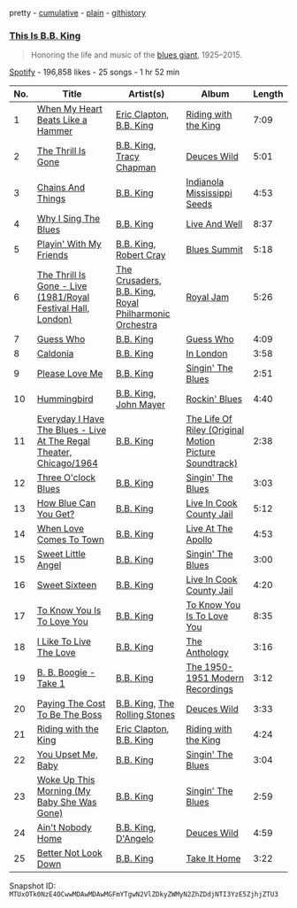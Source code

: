 pretty - [cumulative](/playlists/cumulative/37i9dQZF1DXbahoSMxtpoF.md) - [plain](/playlists/plain/37i9dQZF1DXbahoSMxtpoF) - [githistory](https://github.githistory.xyz/mackorone/spotify-playlist-archive/blob/main/playlists/plain/37i9dQZF1DXbahoSMxtpoF)

### [This Is B.B\. King](https://open.spotify.com/playlist/37i9dQZF1DXbahoSMxtpoF)

> Honoring the life and music of the <a href="spotify:artist:5xLSa7l4IV1gsQfhAMvl0U">blues giant</a>, 1925–2015.

[Spotify](https://open.spotify.com/user/spotify) - 196,858 likes - 25 songs - 1 hr 52 min

| No. | Title | Artist(s) | Album | Length |
|---|---|---|---|---|
| 1 | [When My Heart Beats Like a Hammer](https://open.spotify.com/track/44FnSZip0XhEBR3l7rPeJ1) | [Eric Clapton](https://open.spotify.com/artist/6PAt558ZEZl0DmdXlnjMgD), [B.B\. King](https://open.spotify.com/artist/5xLSa7l4IV1gsQfhAMvl0U) | [Riding with the King](https://open.spotify.com/album/7b0Ysbudh2BH9A853EfxEu) | 7:09 |
| 2 | [The Thrill Is Gone](https://open.spotify.com/track/3cg0dJfrQB66Qf2YthPb6G) | [B.B\. King](https://open.spotify.com/artist/5xLSa7l4IV1gsQfhAMvl0U), [Tracy Chapman](https://open.spotify.com/artist/7oPgCQqMMXEXrNau5vxYZP) | [Deuces Wild](https://open.spotify.com/album/3fIftPnF4eb7gkg2lFS1TV) | 5:01 |
| 3 | [Chains And Things](https://open.spotify.com/track/5x7Oxaa9EEIx9nw17CC5yW) | [B.B\. King](https://open.spotify.com/artist/5xLSa7l4IV1gsQfhAMvl0U) | [Indianola Mississippi Seeds](https://open.spotify.com/album/1NgGj5ECcDELHjoQRX2P1l) | 4:53 |
| 4 | [Why I Sing The Blues](https://open.spotify.com/track/2bIfM0ZOF4gxK1BeqH3Djm) | [B.B\. King](https://open.spotify.com/artist/5xLSa7l4IV1gsQfhAMvl0U) | [Live And Well](https://open.spotify.com/album/7jvyHnOBFvdGtskk6QmlEi) | 8:37 |
| 5 | [Playin' With My Friends](https://open.spotify.com/track/071l1tdfckojdC5V37NKN6) | [B.B\. King](https://open.spotify.com/artist/5xLSa7l4IV1gsQfhAMvl0U), [Robert Cray](https://open.spotify.com/artist/6eMlKSBFAoXVJLoeHmwKEj) | [Blues Summit](https://open.spotify.com/album/1qhzqiTmAjIc38TLqwgsWI) | 5:18 |
| 6 | [The Thrill Is Gone \- Live \(1981/Royal Festival Hall, London\)](https://open.spotify.com/track/2VC2UaueIwgkQQ6BuVJpOk) | [The Crusaders](https://open.spotify.com/artist/3Bhgbs9kIwl8SuU0eIqN6b), [B.B\. King](https://open.spotify.com/artist/5xLSa7l4IV1gsQfhAMvl0U), [Royal Philharmonic Orchestra](https://open.spotify.com/artist/0MvSBMGRQJY3mRwIbJsqF1) | [Royal Jam](https://open.spotify.com/album/1JTY1bsUPVM2eZlzPlft9A) | 5:26 |
| 7 | [Guess Who](https://open.spotify.com/track/3FHvrCsqBjvwut2rXT1QPZ) | [B.B\. King](https://open.spotify.com/artist/5xLSa7l4IV1gsQfhAMvl0U) | [Guess Who](https://open.spotify.com/album/1zQYkJ7q8kUZB2j1efPqN0) | 4:09 |
| 8 | [Caldonia](https://open.spotify.com/track/24HcuZHAH017C5wp9Z4ziQ) | [B.B\. King](https://open.spotify.com/artist/5xLSa7l4IV1gsQfhAMvl0U) | [In London](https://open.spotify.com/album/7t8bhkUdwrD4nsilxsaW78) | 3:58 |
| 9 | [Please Love Me](https://open.spotify.com/track/1IJGqYDXJhIPQYa3z6LilA) | [B.B\. King](https://open.spotify.com/artist/5xLSa7l4IV1gsQfhAMvl0U) | [Singin' The Blues](https://open.spotify.com/album/0w6Gt4SUI5AduJvcXetxun) | 2:51 |
| 10 | [Hummingbird](https://open.spotify.com/track/1hdrdqP1bcqgaeydimOOkx) | [B.B\. King](https://open.spotify.com/artist/5xLSa7l4IV1gsQfhAMvl0U), [John Mayer](https://open.spotify.com/artist/0hEurMDQu99nJRq8pTxO14) | [Rockin' Blues](https://open.spotify.com/album/2UewN8ejNxZTOLHrPfh25T) | 4:40 |
| 11 | [Everyday I Have The Blues \- Live At The Regal Theater, Chicago/1964](https://open.spotify.com/track/03tX4adEVmLXjPaKaaWjG0) | [B.B\. King](https://open.spotify.com/artist/5xLSa7l4IV1gsQfhAMvl0U) | [The Life Of Riley \(Original Motion Picture Soundtrack\)](https://open.spotify.com/album/4xTMuGIOwzmtZwLKa8XwOw) | 2:38 |
| 12 | [Three O'clock Blues](https://open.spotify.com/track/1WeX8wcU8FDEZxWurJLU0r) | [B.B\. King](https://open.spotify.com/artist/5xLSa7l4IV1gsQfhAMvl0U) | [Singin' The Blues](https://open.spotify.com/album/0w6Gt4SUI5AduJvcXetxun) | 3:03 |
| 13 | [How Blue Can You Get?](https://open.spotify.com/track/6ZfSXhqojBGB8BdRFb96Im) | [B.B\. King](https://open.spotify.com/artist/5xLSa7l4IV1gsQfhAMvl0U) | [Live In Cook County Jail](https://open.spotify.com/album/3mCS3cMduOlki845XA4gDZ) | 5:12 |
| 14 | [When Love Comes To Town](https://open.spotify.com/track/6FuZyu29n5GukcBYjbbIHd) | [B.B\. King](https://open.spotify.com/artist/5xLSa7l4IV1gsQfhAMvl0U) | [Live At The Apollo](https://open.spotify.com/album/4IZaBHGc8iD7BYflgD0FOp) | 4:53 |
| 15 | [Sweet Little Angel](https://open.spotify.com/track/4xDugsnzDMX1z44ZTtxpO2) | [B.B\. King](https://open.spotify.com/artist/5xLSa7l4IV1gsQfhAMvl0U) | [Singin' The Blues](https://open.spotify.com/album/0w6Gt4SUI5AduJvcXetxun) | 3:00 |
| 16 | [Sweet Sixteen](https://open.spotify.com/track/1H4un1VlmHkMJGMB79rZN7) | [B.B\. King](https://open.spotify.com/artist/5xLSa7l4IV1gsQfhAMvl0U) | [Live In Cook County Jail](https://open.spotify.com/album/3mCS3cMduOlki845XA4gDZ) | 4:20 |
| 17 | [To Know You Is To Love You](https://open.spotify.com/track/4c0Mgs559lG4sPiEC3XcxY) | [B.B\. King](https://open.spotify.com/artist/5xLSa7l4IV1gsQfhAMvl0U) | [To Know You Is To Love You](https://open.spotify.com/album/1ZpLpF64iCjoc0XVrO1sEl) | 8:35 |
| 18 | [I Like To Live The Love](https://open.spotify.com/track/65k1tfjXmOYbc3aLB3wliS) | [B.B\. King](https://open.spotify.com/artist/5xLSa7l4IV1gsQfhAMvl0U) | [The Anthology](https://open.spotify.com/album/7tQFiUboN0vnK7Wavscmdb) | 3:16 |
| 19 | [B\. B\. Boogie \- Take 1](https://open.spotify.com/track/1A3dOZb859JmEKvPCe4boT) | [B.B\. King](https://open.spotify.com/artist/5xLSa7l4IV1gsQfhAMvl0U) | [The 1950\-1951 Modern Recordings](https://open.spotify.com/album/0kGAzQy52goC3pUxKJtmc1) | 3:12 |
| 20 | [Paying The Cost To Be The Boss](https://open.spotify.com/track/1HK0gVdcEwTUaJzCTNhjA3) | [B.B\. King](https://open.spotify.com/artist/5xLSa7l4IV1gsQfhAMvl0U), [The Rolling Stones](https://open.spotify.com/artist/22bE4uQ6baNwSHPVcDxLCe) | [Deuces Wild](https://open.spotify.com/album/3fIftPnF4eb7gkg2lFS1TV) | 3:33 |
| 21 | [Riding with the King](https://open.spotify.com/track/618hiI74zBL8UVgAvfmkLj) | [Eric Clapton](https://open.spotify.com/artist/6PAt558ZEZl0DmdXlnjMgD), [B.B\. King](https://open.spotify.com/artist/5xLSa7l4IV1gsQfhAMvl0U) | [Riding with the King](https://open.spotify.com/album/7b0Ysbudh2BH9A853EfxEu) | 4:24 |
| 22 | [You Upset Me, Baby](https://open.spotify.com/track/589yTSHriuSIwARJqnmuMp) | [B.B\. King](https://open.spotify.com/artist/5xLSa7l4IV1gsQfhAMvl0U) | [Singin' The Blues](https://open.spotify.com/album/0w6Gt4SUI5AduJvcXetxun) | 3:04 |
| 23 | [Woke Up This Morning \(My Baby She Was Gone\)](https://open.spotify.com/track/1T41EUJAH5lzFQbrFehdyD) | [B.B\. King](https://open.spotify.com/artist/5xLSa7l4IV1gsQfhAMvl0U) | [Singin' The Blues](https://open.spotify.com/album/0w6Gt4SUI5AduJvcXetxun) | 2:59 |
| 24 | [Ain't Nobody Home](https://open.spotify.com/track/3hCIZ8sgJm5MUh7ulehPGX) | [B.B\. King](https://open.spotify.com/artist/5xLSa7l4IV1gsQfhAMvl0U), [D'Angelo](https://open.spotify.com/artist/336vr2M3Va0FjyvB55lJEd) | [Deuces Wild](https://open.spotify.com/album/3fIftPnF4eb7gkg2lFS1TV) | 4:59 |
| 25 | [Better Not Look Down](https://open.spotify.com/track/20VyHR0s9CdmSLM06I4Y48) | [B.B\. King](https://open.spotify.com/artist/5xLSa7l4IV1gsQfhAMvl0U) | [Take It Home](https://open.spotify.com/album/0Mzk6JoxPV6hE9sge7VMGS) | 3:22 |

Snapshot ID: `MTUxOTk0NzE4OCwwMDAwMDAwMGFmYTgwN2VlZDkyZWMyN2ZhZDdjNTI3YzE5ZjhjZTU3`
